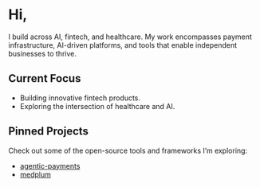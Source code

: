 # Hi,

I build across AI, fintech, and healthcare.
My work encompasses payment infrastructure, AI-driven platforms, and tools that enable independent businesses to thrive.  

## Current Focus
- Building innovative fintech products. 
- Exploring the intersection of healthcare and AI.  

## Pinned Projects
Check out some of the open-source tools and frameworks I’m exploring:
- [agentic-payments](#)  
- [medplum](#)  
